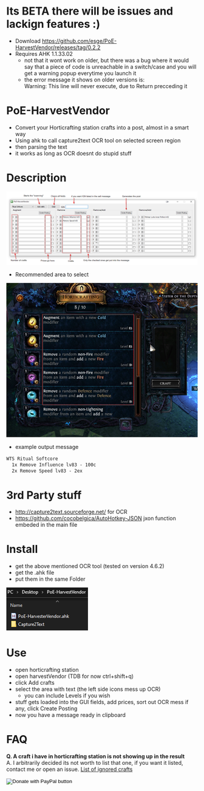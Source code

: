 # Its BETA there will be issues and lackign features :)
 - Download https://github.com/esge/PoE-HarvestVendor/releases/tag/0.2.2
 - Requires AHK 1.1.33.02 
   - not that it wont work on older, but there was a bug where it would say that a piece of code is unreachable in a switch/case and you will get a warning popup everytime you launch it
   - the error message it shows on older versions is:   
        Warning: This line will never execute, due to Return precceding it
 
# PoE-HarvestVendor
  - Convert your Horticrafting station crafts into a post, almost in a smart way
  - Using ahk to call capture2text OCR tool on selected screen region
  - then parsing the text
  - it works as long as OCR doesnt do stupid stuff

# Description

<img src="examples/Description.png">

- Recommended area to select
<img src="examples/snapshotArea.png">
 
- example output message
```
WTS Ritual Softcore 
  1x Remove Influence lv83 - 100c
  2x Remove Speed lv83 - 2ex
```


# 3rd Party stuff
  - http://capture2text.sourceforge.net/ for OCR
  - https://github.com/cocobelgica/AutoHotkey-JSON jxon function embeded in the main file

# Install
  - get the above mentioned OCR tool (tested on version 4.6.2)
  - get the .ahk file
  - put them in the same Folder  
  <img src="examples/folder.png">  

# Use
  - open horticrafting station
  - open harvestVendor (TDB for now ctrl+shift+q)
  - click Add crafts
  - select the area with text (the left side icons mess up OCR)
    - you can include Levels if you wish
  - stuff gets loaded into the GUI fields, add prices, sort out OCR mess if any, click Create Posting
  - now you have a message ready in clipboard
  
 
# FAQ
 **Q. A craft i have in horticrafting station is not showing up in the result**  
 A. I arbitrarily decided its not worth to list that one, if you want it listed, contact me or open an issue. [List of ignored crafts](https://github.com/esge/PoE-HarvestVendor/wiki/Crafts-that-are-being-ignored)


<form action="https://www.paypal.com/donate" method="post" target="_top">
<input type="hidden" name="business" value="KWMY8R82SLWGC" />
<input type="hidden" name="item_name" value="PoE-HarvestVendor" />
<input type="hidden" name="currency_code" value="EUR" />
<input type="image" src="https://www.paypalobjects.com/en_US/i/btn/btn_donate_SM.gif" border="0" name="submit" title="PayPal - The safer, easier way to pay online!" alt="Donate with PayPal button" />
<img alt="" border="0" src="https://www.paypal.com/en_SK/i/scr/pixel.gif" width="1" height="1" />
</form>
